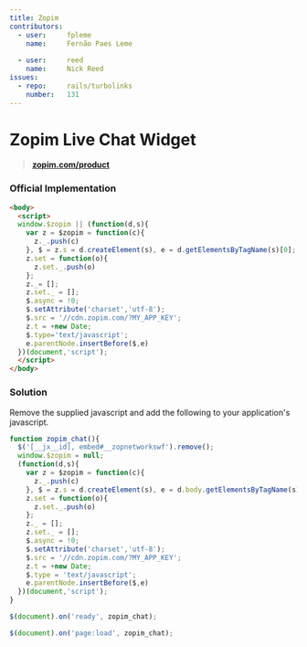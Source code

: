 ```yaml
---
title: Zopim
contributors:
  - user:     fpleme
    name:     Fernão Paes Leme
    
  - user:     reed
    name:     Nick Reed
issues:
  - repo:     rails/turbolinks
    number:   131
---
```


# Zopim Live Chat Widget

> **[zopim.com/product](https://www.zopim.com/product)**

### Official Implementation

```html
<body>
  <script>
  window.$zopim || (function(d,s){
    var z = $zopim = function(c){
      z._.push(c)
    }, $ = z.s = d.createElement(s), e = d.getElementsByTagName(s)[0];
    z.set = function(o){
      z.set._.push(o)
    };
    z._= [];
    z.set._ = [];
    $.async = !0;
    $.setAttribute('charset','utf-8');
    $.src = '//cdn.zopim.com/?MY_APP_KEY';
    z.t = +new Date;
    $.type='text/javascript';
    e.parentNode.insertBefore($,e)
  })(document,'script');
  </script>
</body>
```

### Solution

Remove the supplied javascript and add the following to your application's javascript.

```javascript
function zopim_chat(){
  $('[__jx__id], embed#__zopnetworkswf').remove();
  window.$zopim = null;
  (function(d,s){
    var z = $zopim = function(c){
      z._.push(c)
    }, $ = z.s = d.createElement(s), e = d.body.getElementsByTagName(s)[0];
    z.set = function(o){
      z.set._.push(o)
    };
    z._ = [];
    z.set._ = [];
    $.async = !0;
    $.setAttribute('charset','utf-8');
    $.src = '//cdn.zopim.com/?MY_APP_KEY';
    z.t = +new Date;
    $.type = 'text/javascript';
    e.parentNode.insertBefore($,e)
  })(document,'script');
}

$(document).on('ready', zopim_chat);

$(document).on('page:load', zopim_chat);
```
